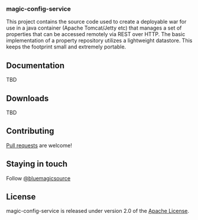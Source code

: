 ### magic-config-service
This project contains the source code used to create a deployable war for use in a java container (Apache Tomcat/Jetty etc) that manages a set of properties that can be accessed remotely via REST over HTTP. The basic implementation of a property repository utilizes a lightweight datastore. This keeps the footprint small and extremely portable.

## Documentation
TBD

## Downloads
TBD

## Contributing
[Pull requests](http://help.github.com/send-pull-requests) are welcome!

## Staying in touch
Follow [@bluemagicsource](http://twitter.com/bluemagicsource)

## License
magic-config-service is released under version 2.0 of the
[Apache License](http://www.apache.org/licenses/LICENSE-2.0).